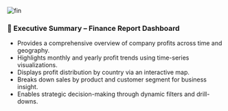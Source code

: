 ![fin](https://github.com/user-attachments/assets/ae06ecdf-9128-4191-bdc6-c1cc24e8cc2e)

### 🧾 Executive Summary – Finance Report Dashboard

- Provides a comprehensive overview of company profits across time and geography.
- Highlights monthly and yearly profit trends using time-series visualizations.
- Displays profit distribution by country via an interactive map.
- Breaks down sales by product and customer segment for business insight.
- Enables strategic decision-making through dynamic filters and drill-downs.
